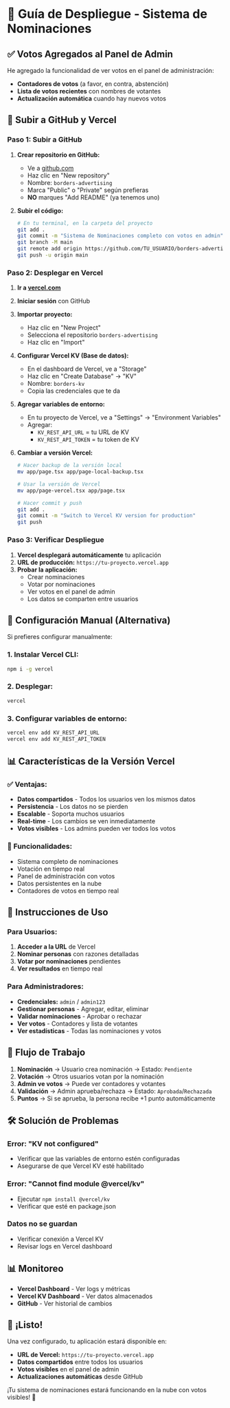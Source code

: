 # 🚀 Guía de Despliegue - Sistema de Nominaciones

## ✅ **Votos Agregados al Panel de Admin**

He agregado la funcionalidad de ver votos en el panel de administración:
- **Contadores de votos** (a favor, en contra, abstención)
- **Lista de votos recientes** con nombres de votantes
- **Actualización automática** cuando hay nuevos votos

## 🚀 **Subir a GitHub y Vercel**

### **Paso 1: Subir a GitHub**

1. **Crear repositorio en GitHub:**
   - Ve a [github.com](https://github.com)
   - Haz clic en "New repository"
   - Nombre: `borders-advertising`
   - Marca "Public" o "Private" según prefieras
   - **NO** marques "Add README" (ya tenemos uno)

2. **Subir el código:**
   ```bash
   # En tu terminal, en la carpeta del proyecto
   git add .
   git commit -m "Sistema de Nominaciones completo con votos en admin"
   git branch -M main
   git remote add origin https://github.com/TU_USUARIO/borders-advertising.git
   git push -u origin main
   ```

### **Paso 2: Desplegar en Vercel**

1. **Ir a [vercel.com](https://vercel.com)**
2. **Iniciar sesión** con GitHub
3. **Importar proyecto:**
   - Haz clic en "New Project"
   - Selecciona el repositorio `borders-advertising`
   - Haz clic en "Import"

4. **Configurar Vercel KV (Base de datos):**
   - En el dashboard de Vercel, ve a "Storage"
   - Haz clic en "Create Database" → "KV"
   - Nombre: `borders-kv`
   - Copia las credenciales que te da

5. **Agregar variables de entorno:**
   - En tu proyecto de Vercel, ve a "Settings" → "Environment Variables"
   - Agregar:
     - `KV_REST_API_URL` = tu URL de KV
     - `KV_REST_API_TOKEN` = tu token de KV

6. **Cambiar a versión Vercel:**
   ```bash
   # Hacer backup de la versión local
   mv app/page.tsx app/page-local-backup.tsx
   
   # Usar la versión de Vercel
   mv app/page-vercel.tsx app/page.tsx
   
   # Hacer commit y push
   git add .
   git commit -m "Switch to Vercel KV version for production"
   git push
   ```

### **Paso 3: Verificar Despliegue**

1. **Vercel desplegará automáticamente** tu aplicación
2. **URL de producción:** `https://tu-proyecto.vercel.app`
3. **Probar la aplicación:**
   - Crear nominaciones
   - Votar por nominaciones
   - Ver votos en el panel de admin
   - Los datos se comparten entre usuarios

## 🔧 **Configuración Manual (Alternativa)**

Si prefieres configurar manualmente:

### **1. Instalar Vercel CLI:**
```bash
npm i -g vercel
```

### **2. Desplegar:**
```bash
vercel
```

### **3. Configurar variables de entorno:**
```bash
vercel env add KV_REST_API_URL
vercel env add KV_REST_API_TOKEN
```

## 📊 **Características de la Versión Vercel**

### **✅ Ventajas:**
- **Datos compartidos** - Todos los usuarios ven los mismos datos
- **Persistencia** - Los datos no se pierden
- **Escalable** - Soporta muchos usuarios
- **Real-time** - Los cambios se ven inmediatamente
- **Votos visibles** - Los admins pueden ver todos los votos

### **🔧 Funcionalidades:**
- Sistema completo de nominaciones
- Votación en tiempo real
- Panel de administración con votos
- Datos persistentes en la nube
- Contadores de votos en tiempo real

## 🎯 **Instrucciones de Uso**

### **Para Usuarios:**
1. **Acceder a la URL** de Vercel
2. **Nominar personas** con razones detalladas
3. **Votar por nominaciones** pendientes
4. **Ver resultados** en tiempo real

### **Para Administradores:**
- **Credenciales:** `admin` / `admin123`
- **Gestionar personas** - Agregar, editar, eliminar
- **Validar nominaciones** - Aprobar o rechazar
- **Ver votos** - Contadores y lista de votantes
- **Ver estadísticas** - Todas las nominaciones y votos

## 🔄 **Flujo de Trabajo**

1. **Nominación** → Usuario crea nominación → Estado: `Pendiente`
2. **Votación** → Otros usuarios votan por la nominación
3. **Admin ve votos** → Puede ver contadores y votantes
4. **Validación** → Admin aprueba/rechaza → Estado: `Aprobada`/`Rechazada`
5. **Puntos** → Si se aprueba, la persona recibe +1 punto automáticamente

## 🛠️ **Solución de Problemas**

### **Error: "KV not configured"**
- Verificar que las variables de entorno estén configuradas
- Asegurarse de que Vercel KV esté habilitado

### **Error: "Cannot find module @vercel/kv"**
- Ejecutar `npm install @vercel/kv`
- Verificar que esté en package.json

### **Datos no se guardan**
- Verificar conexión a Vercel KV
- Revisar logs en Vercel dashboard

## 📊 **Monitoreo**

- **Vercel Dashboard** - Ver logs y métricas
- **Vercel KV Dashboard** - Ver datos almacenados
- **GitHub** - Ver historial de cambios

## 🎉 **¡Listo!**

Una vez configurado, tu aplicación estará disponible en:
- **URL de Vercel:** `https://tu-proyecto.vercel.app`
- **Datos compartidos** entre todos los usuarios
- **Votos visibles** en el panel de admin
- **Actualizaciones automáticas** desde GitHub

¡Tu sistema de nominaciones estará funcionando en la nube con votos visibles! 🚀
